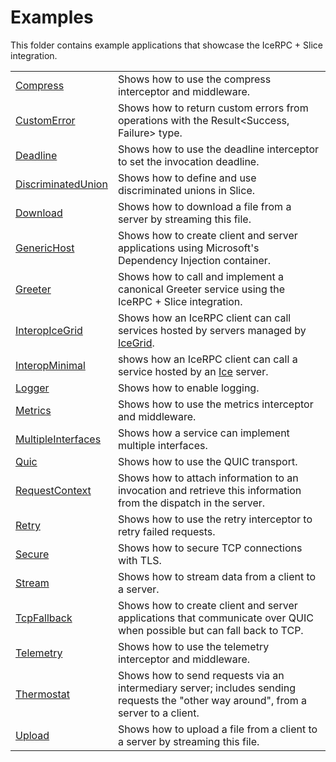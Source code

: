 # Examples

This folder contains example applications that showcase the IceRPC + Slice integration.

|                                            |                                                                                                                                     |
|--------------------------------------------|-------------------------------------------------------------------------------------------------------------------------------------|
| [Compress](./Compress/)                    | Shows how to use the compress interceptor and middleware.                                                                           |
| [CustomError](./CustomError/)              | Shows how to return custom errors from operations with the Result<Success, Failure> type.                                           |
| [Deadline](./Deadline/)                    | Shows how to use the deadline interceptor to set the invocation deadline.                                                           |
| [DiscriminatedUnion](./DiscriminatedUnion/)| Shows how to define and use discriminated unions in Slice.                                                                          |
| [Download](./Download/)                    | Shows how to download a file from a server by streaming this file.                                                                  |
| [GenericHost](./GenericHost/)              | Shows how to create client and server applications using Microsoft's Dependency Injection container.                                |
| [Greeter](./Greeter/)                      | Shows how to call and implement a canonical Greeter service using the IceRPC + Slice integration.                                   |
| [InteropIceGrid](./InteropIceGrid/)        | Shows how an IceRPC client can call services hosted by servers managed by [IceGrid].                                                |
| [InteropMinimal](./InteropMinimal/)        | shows how an IceRPC client can call a service hosted by an [Ice] server.                                                            |
| [Logger](./Loggger/)                       | Shows how to enable logging.                                                                                                        |
| [Metrics](./Metrics/)                      | Shows how to use the metrics interceptor and middleware.                                                                            |
| [MultipleInterfaces](./MultipleInterfaces) | Shows how a service can implement multiple interfaces.                                                                              |
| [Quic](./Quic/)                            | Shows how to use the QUIC transport.                                                                                                |
| [RequestContext](./RequestContext/)        | Shows how to attach information to an invocation and retrieve this information from the dispatch in the server.                     |
| [Retry](./Retry/)                          | Shows how to use the retry interceptor to retry failed requests.                                                                    |
| [Secure](./Secure/)                        | Shows how to secure TCP connections with TLS.                                                                                       |
| [Stream](./Stream/)                        | Shows how to stream data from a client to a server.                                                                                 |
| [TcpFallback](./TcpFallback/)              | Shows how to create client and server applications that communicate over QUIC when possible but can fall back to TCP.                   |
| [Telemetry](./Telemetry/)                  | Shows how to use the telemetry interceptor and middleware.                                                                          |
| [Thermostat](./Thermostat/)                | Shows how to send requests via an intermediary server; includes sending requests the "other way around", from a server to a client. |
| [Upload](./Upload/)                        | Shows how to upload a file from a client to a server by streaming this file.                                                        |

[Ice]: https://zeroc.com/products/ice
[IceGrid]: https://zeroc.com/products/ice/services/icegrid
